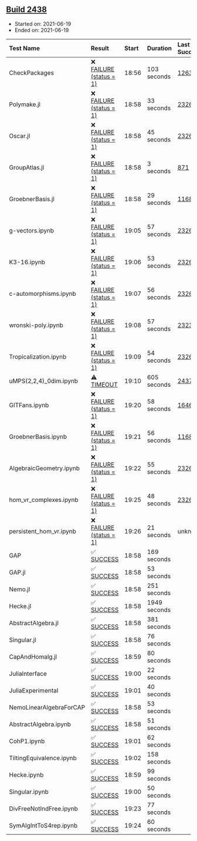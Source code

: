 ## [Build 2438](https://oscarci.mathematik.uni-kl.de/job/oscar-stable/2438/)

* Started on: 2021-06-19
* Ended on: 2021-06-19

| Test Name    | Result | Start | Duration | Last Success | First Failure |
|:-------------|:-------|:------|:---------|:-------------|:--------------|
| CheckPackages | ❌ [FAILURE (status = 1)](https://oscarci.mathematik.uni-kl.de/job/oscar-stable/2438/artifact/logs/build-2438/CheckPackages.log) | 18:56 | 103 seconds | [1263](https://oscarci.mathematik.uni-kl.de/job/oscar-stable/1263/) | [1264](https://oscarci.mathematik.uni-kl.de/job/oscar-stable/1264/) |
| Polymake.jl | ❌ [FAILURE (status = 1)](https://oscarci.mathematik.uni-kl.de/job/oscar-stable/2438/artifact/logs/build-2438/Polymake.jl.log) | 18:58 | 33 seconds | [2326](https://oscarci.mathematik.uni-kl.de/job/oscar-stable/2326/) | [2327](https://oscarci.mathematik.uni-kl.de/job/oscar-stable/2327/) |
| Oscar.jl | ❌ [FAILURE (status = 1)](https://oscarci.mathematik.uni-kl.de/job/oscar-stable/2438/artifact/logs/build-2438/Oscar.jl.log) | 18:58 | 45 seconds | [2326](https://oscarci.mathematik.uni-kl.de/job/oscar-stable/2326/) | [2327](https://oscarci.mathematik.uni-kl.de/job/oscar-stable/2327/) |
| GroupAtlas.jl | ❌ [FAILURE (status = 1)](https://oscarci.mathematik.uni-kl.de/job/oscar-stable/2438/artifact/logs/build-2438/GroupAtlas.jl.log) | 18:58 | 3 seconds | [871](https://oscarci.mathematik.uni-kl.de/job/oscar-stable/871/) | [872](https://oscarci.mathematik.uni-kl.de/job/oscar-stable/872/) |
| GroebnerBasis.jl | ❌ [FAILURE (status = 1)](https://oscarci.mathematik.uni-kl.de/job/oscar-stable/2438/artifact/logs/build-2438/GroebnerBasis.jl.log) | 18:58 | 29 seconds | [1168](https://oscarci.mathematik.uni-kl.de/job/oscar-stable/1168/) | [1169](https://oscarci.mathematik.uni-kl.de/job/oscar-stable/1169/) |
| g-vectors.ipynb | ❌ [FAILURE (status = 1)](https://oscarci.mathematik.uni-kl.de/job/oscar-stable/2438/artifact/logs/build-2438/g-vectors.ipynb.log) | 19:05 | 57 seconds | [2326](https://oscarci.mathematik.uni-kl.de/job/oscar-stable/2326/) | [2327](https://oscarci.mathematik.uni-kl.de/job/oscar-stable/2327/) |
| K3-16.ipynb | ❌ [FAILURE (status = 1)](https://oscarci.mathematik.uni-kl.de/job/oscar-stable/2438/artifact/logs/build-2438/K3-16.ipynb.log) | 19:06 | 53 seconds | [2326](https://oscarci.mathematik.uni-kl.de/job/oscar-stable/2326/) | [2327](https://oscarci.mathematik.uni-kl.de/job/oscar-stable/2327/) |
| c-automorphisms.ipynb | ❌ [FAILURE (status = 1)](https://oscarci.mathematik.uni-kl.de/job/oscar-stable/2438/artifact/logs/build-2438/c-automorphisms.ipynb.log) | 19:07 | 56 seconds | [2326](https://oscarci.mathematik.uni-kl.de/job/oscar-stable/2326/) | [2327](https://oscarci.mathematik.uni-kl.de/job/oscar-stable/2327/) |
| wronski-poly.ipynb | ❌ [FAILURE (status = 1)](https://oscarci.mathematik.uni-kl.de/job/oscar-stable/2438/artifact/logs/build-2438/wronski-poly.ipynb.log) | 19:08 | 57 seconds | [2323](https://oscarci.mathematik.uni-kl.de/job/oscar-stable/2323/) | [2324](https://oscarci.mathematik.uni-kl.de/job/oscar-stable/2324/) |
| Tropicalization.ipynb | ❌ [FAILURE (status = 1)](https://oscarci.mathematik.uni-kl.de/job/oscar-stable/2438/artifact/logs/build-2438/Tropicalization.ipynb.log) | 19:09 | 54 seconds | [2326](https://oscarci.mathematik.uni-kl.de/job/oscar-stable/2326/) | [2327](https://oscarci.mathematik.uni-kl.de/job/oscar-stable/2327/) |
| uMPS(2,2,4)_0dim.ipynb | ⚠ [TIMEOUT](https://oscarci.mathematik.uni-kl.de/job/oscar-stable/2438/artifact/logs/build-2438/uMPS-2-2-4-_0dim.ipynb.log) | 19:10 | 605 seconds | [2437](https://oscarci.mathematik.uni-kl.de/job/oscar-stable/2437/) | [2438](https://oscarci.mathematik.uni-kl.de/job/oscar-stable/2438/) |
| GITFans.ipynb | ❌ [FAILURE (status = 1)](https://oscarci.mathematik.uni-kl.de/job/oscar-stable/2438/artifact/logs/build-2438/GITFans.ipynb.log) | 19:20 | 58 seconds | [1646](https://oscarci.mathematik.uni-kl.de/job/oscar-stable/1646/) | [1647](https://oscarci.mathematik.uni-kl.de/job/oscar-stable/1647/) |
| GroebnerBasis.ipynb | ❌ [FAILURE (status = 1)](https://oscarci.mathematik.uni-kl.de/job/oscar-stable/2438/artifact/logs/build-2438/GroebnerBasis.ipynb.log) | 19:21 | 56 seconds | [1168](https://oscarci.mathematik.uni-kl.de/job/oscar-stable/1168/) | [1169](https://oscarci.mathematik.uni-kl.de/job/oscar-stable/1169/) |
| AlgebraicGeometry.ipynb | ❌ [FAILURE (status = 1)](https://oscarci.mathematik.uni-kl.de/job/oscar-stable/2438/artifact/logs/build-2438/AlgebraicGeometry.ipynb.log) | 19:22 | 55 seconds | [2326](https://oscarci.mathematik.uni-kl.de/job/oscar-stable/2326/) | [2327](https://oscarci.mathematik.uni-kl.de/job/oscar-stable/2327/) |
| hom_vr_complexes.ipynb | ❌ [FAILURE (status = 1)](https://oscarci.mathematik.uni-kl.de/job/oscar-stable/2438/artifact/logs/build-2438/hom_vr_complexes.ipynb.log) | 19:25 | 48 seconds | [2326](https://oscarci.mathematik.uni-kl.de/job/oscar-stable/2326/) | [2327](https://oscarci.mathematik.uni-kl.de/job/oscar-stable/2327/) |
| persistent_hom_vr.ipynb | ❌ [FAILURE (status = 1)](https://oscarci.mathematik.uni-kl.de/job/oscar-stable/2438/artifact/logs/build-2438/persistent_hom_vr.ipynb.log) | 19:26 | 21 seconds | unknown | unknown |
| GAP | ✅ [SUCCESS](https://oscarci.mathematik.uni-kl.de/job/oscar-stable/2438/artifact/logs/build-2438/GAP.log) | 18:58 | 169 seconds |  |  |
| GAP.jl | ✅ [SUCCESS](https://oscarci.mathematik.uni-kl.de/job/oscar-stable/2438/artifact/logs/build-2438/GAP.jl.log) | 18:58 | 53 seconds |  |  |
| Nemo.jl | ✅ [SUCCESS](https://oscarci.mathematik.uni-kl.de/job/oscar-stable/2438/artifact/logs/build-2438/Nemo.jl.log) | 18:58 | 251 seconds |  |  |
| Hecke.jl | ✅ [SUCCESS](https://oscarci.mathematik.uni-kl.de/job/oscar-stable/2438/artifact/logs/build-2438/Hecke.jl.log) | 18:58 | 1949 seconds |  |  |
| AbstractAlgebra.jl | ✅ [SUCCESS](https://oscarci.mathematik.uni-kl.de/job/oscar-stable/2438/artifact/logs/build-2438/AbstractAlgebra.jl.log) | 18:58 | 381 seconds |  |  |
| Singular.jl | ✅ [SUCCESS](https://oscarci.mathematik.uni-kl.de/job/oscar-stable/2438/artifact/logs/build-2438/Singular.jl.log) | 18:58 | 76 seconds |  |  |
| CapAndHomalg.jl | ✅ [SUCCESS](https://oscarci.mathematik.uni-kl.de/job/oscar-stable/2438/artifact/logs/build-2438/CapAndHomalg.jl.log) | 18:59 | 80 seconds |  |  |
| JuliaInterface | ✅ [SUCCESS](https://oscarci.mathematik.uni-kl.de/job/oscar-stable/2438/artifact/logs/build-2438/JuliaInterface.log) | 19:00 | 22 seconds |  |  |
| JuliaExperimental | ✅ [SUCCESS](https://oscarci.mathematik.uni-kl.de/job/oscar-stable/2438/artifact/logs/build-2438/JuliaExperimental.log) | 19:01 | 40 seconds |  |  |
| NemoLinearAlgebraForCAP | ✅ [SUCCESS](https://oscarci.mathematik.uni-kl.de/job/oscar-stable/2438/artifact/logs/build-2438/NemoLinearAlgebraForCAP.log) | 18:58 | 53 seconds |  |  |
| AbstractAlgebra.ipynb | ✅ [SUCCESS](https://oscarci.mathematik.uni-kl.de/job/oscar-stable/2438/artifact/logs/build-2438/AbstractAlgebra.ipynb.log) | 18:58 | 51 seconds |  |  |
| CohP1.ipynb | ✅ [SUCCESS](https://oscarci.mathematik.uni-kl.de/job/oscar-stable/2438/artifact/logs/build-2438/CohP1.ipynb.log) | 19:01 | 62 seconds |  |  |
| TiltingEquivalence.ipynb | ✅ [SUCCESS](https://oscarci.mathematik.uni-kl.de/job/oscar-stable/2438/artifact/logs/build-2438/TiltingEquivalence.ipynb.log) | 19:02 | 158 seconds |  |  |
| Hecke.ipynb | ✅ [SUCCESS](https://oscarci.mathematik.uni-kl.de/job/oscar-stable/2438/artifact/logs/build-2438/Hecke.ipynb.log) | 18:59 | 99 seconds |  |  |
| Singular.ipynb | ✅ [SUCCESS](https://oscarci.mathematik.uni-kl.de/job/oscar-stable/2438/artifact/logs/build-2438/Singular.ipynb.log) | 19:00 | 50 seconds |  |  |
| DivFreeNotIndFree.ipynb | ✅ [SUCCESS](https://oscarci.mathematik.uni-kl.de/job/oscar-stable/2438/artifact/logs/build-2438/DivFreeNotIndFree.ipynb.log) | 19:23 | 77 seconds |  |  |
| SymAlgIntToS4rep.ipynb | ✅ [SUCCESS](https://oscarci.mathematik.uni-kl.de/job/oscar-stable/2438/artifact/logs/build-2438/SymAlgIntToS4rep.ipynb.log) | 19:24 | 60 seconds |  |  |
